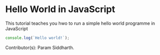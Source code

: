 # Hello World in JavaScript
This tutorial teaches you hwo to run a simple hello
world programme in JavaScript

```js
console.log(`Hello world!`);
```

Contributor(s): Param Siddharth.